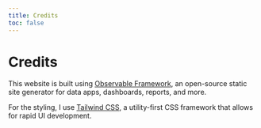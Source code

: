 ```yaml
---
title: Credits
toc: false
---
```


# Credits

This website is built using [Observable Framework](https://observablehq.com/framework/), an open-source static site generator for data apps, dashboards, reports, and more.

For the styling, I use [Tailwind CSS](https://tailwindcss.com/), a utility-first CSS framework that allows for rapid UI development.
